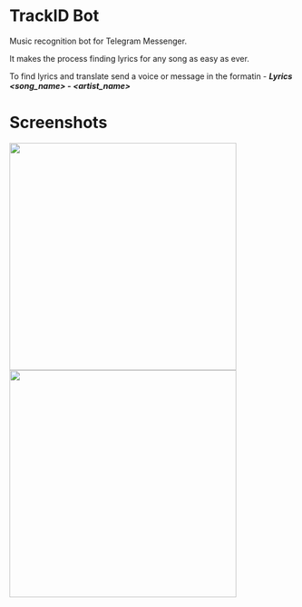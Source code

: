 # TrackID Bot
Music recognition bot for Telegram Messenger. 

It makes the process finding lyrics for any song as easy as ever.

To find lyrics and translate send a voice or message in the formatin - **_Lyrics \<song\_name\> - \<artist\_name\>_**  
 
# Screenshots

<div style="overflow:auto;">
		<div>
			<img src="https://raw.githubusercontent.com/andriyor/Telegram-ACR-lyrics-bot/master/screenshots/screenshot_1.png" width="400"/>
			<img src="https://raw.githubusercontent.com/andriyor/Telegram-ACR-lyrics-bot/master/screenshots/screenshot_2.png" width="400"/>
		</div>
</div>
